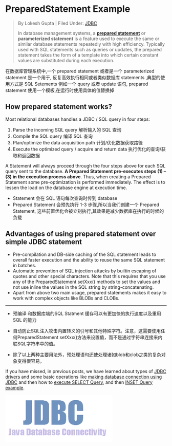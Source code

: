 # PreparedStatement Example

> By Lokesh Gupta | Filed Under: [JDBC](https://howtodoinjava.com/java/jdbc/)
>
> In database management systems, a [**prepared statement**](https://en.wikipedia.org/wiki/Prepared_statement) or **parameterized statement** is a feature used to execute the same or similar database statements repeatedly with high efficiency. Typically used with SQL statements such as queries or updates, the prepared statement takes the form of a template into which certain constant values are substituted during each execution.

在数据库管理系统中,一个 prepared statement 或者是一个 parameterized statement 是一个用于, 反复高效执行相同或者类似数据库 statements ,典型的使用方式是 SQL Setements 例如一个 query 或者 update 语句, prepared statement 使用一个模板,在运行时使用具体的值替换掉

## How prepared statement works?

Most relational databases handles a JDBC / SQL query in four steps:

1. Parse the incoming SQL query 解析输入的 SQL 查询
2. Compile the SQL query 编译 SQL 查询
3. Plan/optimize the data acquisition path  计划/优化数据获取路径
4. Execute the optimized query / acquire and return data 执行优化的查询/获取和返回数据

A Statement will always proceed through the four steps above for each SQL query sent to the database. **A Prepared Statement pre-executes steps (1) – (3) in the execution process above**. Thus, when creating a Prepared Statement some pre-optimization is performed immediately. The effect is to lessen the load on the database engine at execution time.

- Statement 会在 SQL 语句每次查询时传到 database
- Prepared Statement 会预先执行 1-3 步骤,所以当我们创建一个 Prepared Statement, 这些前置优化会被立刻执行,其效果是减少数据库在执行的时候的负载

## Advantages of using prepared statement over simple JDBC statement

- Pre-compilation and DB-side caching of the SQL statement leads to overall faster execution and the ability to reuse the same SQL statement in batches.
- Automatic prevention of SQL injection attacks by builtin escaping of quotes and other special characters. Note that this requires that you use any of the PreparedStatement setXxx() methods to set the values and not use inline the values in the SQL string by string-concatenating.
- Apart from above two main usage, prepared statements makes it easy to work with complex objects like BLOBs and CLOBs.

---

- 预编译 和数据库端的SQL Statment 缓存可以有更加快的执行速度以及重用 SQL 的能力

- 自动防止SQL注入攻击内置转义的引号和其他特殊字符。注意，这需要使用任何PreparedStatement setXxx()方法来设置值，而不是通过字符串连接来内联SQL字符串中的值。
- 除了以上两种主要用法外，预处理语句还使处理诸如blob和clob之类的复杂对象变得很容易。

If you have missed, in previous posts, we have learned about types of [JDBC drivers](https://howtodoinjava.com/java/jdbc/jdbc-basics-types-of-jdbc-drivers/) and some basic operations like [making database connection using JDBC](https://howtodoinjava.com/java/jdbc/jdbc-mysql-database-connection-example/) and then how to [execute SELECT Query](https://howtodoinjava.com/misc/jdbc-select-query-example/), and then [INSET Query example](https://howtodoinjava.com/java/jdbc/jdbc-sql-insert-query-example/).

![JDBC-Icon](assets/JDBC-Icon.png)